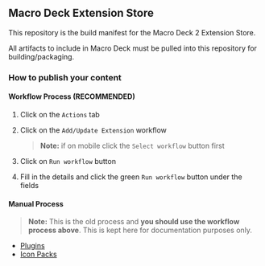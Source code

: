 ## Macro Deck Extension Store
This repository is the build manifest for the Macro Deck 2 Extension Store.

All artifacts to include in Macro Deck must be pulled into this repository for building/packaging.

### How to publish your content

#### Workflow Process (**RECOMMENDED**)
1. Click on the `Actions` tab
2. Click on the `Add/Update Extension` workflow

   > **Note:** if on mobile click the `Select workflow` button first
   
3. Click on `Run workflow` button
4. Fill in the details and click the green `Run workflow` button under the fields

#### Manual Process
> **Note:** This is the old process and **you should use the workflow process above**. This is kept here for documentation purposes only.
- [Plugins](Plugins/README.md)
- [Icon Packs](IconPacks/README.md)
